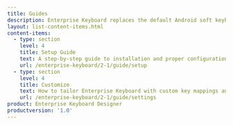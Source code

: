 ```yaml
---
title: Guides
description: Enterprise Keyboard replaces the default Android soft keyboard with a customizable keyboard designed for the workplace.
layout: list-content-items.html
content-items:
  - type: section
    level: 4
    title: Setup Guide
    text: A step-by-step guide to installation and proper configuration of Enterprise Keyboard on a device
    url: /enterprise-keyboard/2-1/guide/setup
  - type: section
    level: 4
    title: Customize
    text: How to tailor Enterprise Keyboard with custom key mappings and industry-specific content and features
    url: /enterprise-keyboard/2-1/guide/settings
product: Enterprise Keyboard Designer
productversion: '1.0'
---
```





